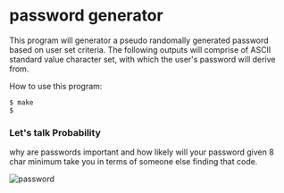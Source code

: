 # password generator
This program will generator a pseudo randomally generated password based on user set criteria.  The following outputs will comprise of ASCII standard value character set, with which the user's password will derive from.

How to use this program:

```CLI
$ make
$ 
```

### Let's talk Probability
why are passwords important and how likely will your password given 8 char minimum take you in terms of someone else finding that code.

![password](https://user-images.githubusercontent.com/65584733/199305879-257d76cf-e2be-4d79-a99e-6c10e75568ac.jpg)
